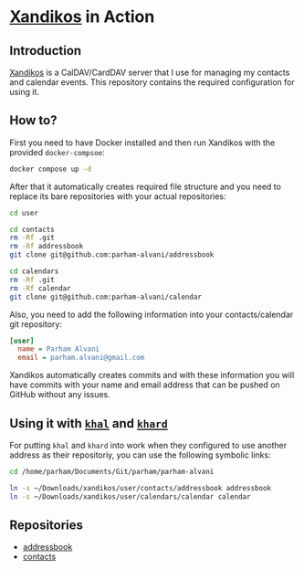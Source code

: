 # [Xandikos](https://github.com/jelmer/xandikos) in Action

## Introduction

[Xandikos](https://github.com/jelmer/xandikos) is a CalDAV/CardDAV server that I use for managing my contacts and calendar events.
This repository contains the required configuration for using it.

## How to?

First you need to have Docker installed and then run Xandikos with the provided `docker-compsoe`:

```bash
docker compose up -d
```

After that it automatically creates required file structure and you need to replace its bare
repositories with your actual repositories:

```bash
cd user

cd contacts
rm -Rf .git
rm -Rf addressbook
git clone git@github.com:parham-alvani/addressbook

cd calendars
rm -Rf .git
rm -Rf calendar
git clone git@github.com:parham-alvani/calendar
```

Also, you need to add the following information into your contacts/calendar git repository:

```ini
[user]
  name = Parham Alvani
  email = parham.alvani@gmail.com
```

Xandikos automatically creates commits and with these information you will have commits with your name and email address
that can be pushed on GitHub without any issues.

## Using it with [`khal`](https://github.com/pimutils/khal) and [`khard`](https://github.com/lucc/khard)

For putting `khal` and `khard` into work when they configured to use another address as their repositoriy,
you can use the following symbolic links:

```bash
cd /home/parham/Documents/Git/parham/parham-alvani

ln -s ~/Downloads/xandikos/user/contacts/addressbook addressbook
ln -s ~/Downloads/xandikos/user/calendars/calendar calendar
```

## Repositories

- [addressbook](https://github.com/parham-alvani/addressbook)
- [contacts](https://github.com/parham-alvani/calendar)

